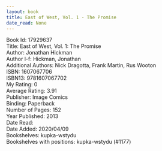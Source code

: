 ```yaml
---
layout: book
title: East of West, Vol. 1 - The Promise
date_read: None
---
```


Book Id: 17929637<br />
Title: East of West, Vol. 1: The Promise<br />
Author: Jonathan Hickman<br />
Author l-f: Hickman, Jonathan<br />
Additional Authors: Nick Dragotta, Frank Martin, Rus Wooton<br />
ISBN: 1607067706<br />
ISBN13: 9781607067702<br />
My Rating: 0<br />
Average Rating: 3.91<br />
Publisher: Image Comics<br />
Binding: Paperback<br />
Number of Pages: 152<br />
Year Published: 2013<br />
Date Read: <br />
Date Added: 2020/04/09<br />
Bookshelves: kupka-wstydu<br />
Bookshelves with positions: kupka-wstydu (#1177)<br />

